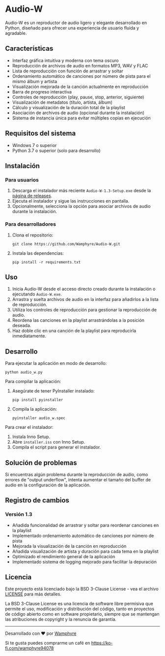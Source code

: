 # Audio-W

Audio-W es un reproductor de audio ligero y elegante desarrollado en Python, diseñado para ofrecer una experiencia de usuario fluida y agradable.

## Características

- Interfaz gráfica intuitiva y moderna con tema oscuro
- Reproducción de archivos de audio en formatos MP3, WAV y FLAC
- Lista de reproducción con función de arrastrar y soltar
- Ordenamiento automático de canciones por número de pista para el mismo álbum y artista
- Visualización mejorada de la canción actualmente en reproducción
- Barra de progreso interactiva
- Controles de reproducción (play, pause, stop, anterior, siguiente)
- Visualización de metadatos (título, artista, álbum)
- Cálculo y visualización de la duración total de la playlist
- Asociación de archivos de audio (opcional durante la instalación)
- Sistema de instancia única para evitar múltiples copias en ejecución

## Requisitos del sistema

- Windows 7 o superior
- Python 3.7 o superior (solo para desarrollo)

## Instalación

### Para usuarios

1. Descarga el instalador más reciente `Audio-W-1.3-Setup.exe` desde la [página de releases](https://github.com/Wamphyre/Audio-W/releases).
2. Ejecuta el instalador y sigue las instrucciones en pantalla.
3. Opcionalmente, selecciona la opción para asociar archivos de audio durante la instalación.

### Para desarrolladores

1. Clona el repositorio:
   ```
   git clone https://github.com/Wamphyre/Audio-W.git
   ```
2. Instala las dependencias:
   ```
   pip install -r requirements.txt
   ```

## Uso

1. Inicia Audio-W desde el acceso directo creado durante la instalación o ejecutando `Audio-W.exe`.
2. Arrastra y suelta archivos de audio en la interfaz para añadirlos a la lista de reproducción.
3. Utiliza los controles de reproducción para gestionar la reproducción de audio.
4. Reordena las canciones en la playlist arrastrándolas a la posición deseada.
5. Haz doble clic en una canción de la playlist para reproducirla inmediatamente.

## Desarrollo

Para ejecutar la aplicación en modo de desarrollo:

```
python audio_w.py
```

Para compilar la aplicación:

1. Asegúrate de tener PyInstaller instalado:
   ```
   pip install pyinstaller
   ```
2. Compila la aplicación:
   ```
   pyinstaller audio_w.spec
   ```

Para crear el instalador:

1. Instala Inno Setup.
2. Abre `installer.iss` con Inno Setup.
3. Compila el script para generar el instalador.

## Solución de problemas

Si encuentras algún problema durante la reproducción de audio, como errores de "output underflow", intenta aumentar el tamaño del buffer de audio en la configuración de la aplicación.

## Registro de cambios

### Versión 1.3
- Añadida funcionalidad de arrastrar y soltar para reordenar canciones en la playlist
- Implementado ordenamiento automático de canciones por número de pista
- Mejorada la visualización de la canción en reproducción
- Añadida visualización de artista y duración para cada tema en la playlist
- Optimizado el rendimiento general de la aplicación
- Implementado sistema de logging mejorado para facilitar la depuración

## Licencia

Este proyecto está licenciado bajo la BSD 3-Clause License - vea el archivo [LICENSE](LICENSE) para más detalles.

La BSD 3-Clause License es una licencia de software libre permisiva que permite el uso, modificación y distribución del código, tanto en proyectos de código abierto como en software propietario, siempre que se mantengan las atribuciones de copyright y la renuncia de garantía.

---

Desarrollado con ❤️ por [Wamphyre](https://github.com/Wamphyre)

Si te gusta puedes comprarme un café en https://ko-fi.com/wamphyre94078
